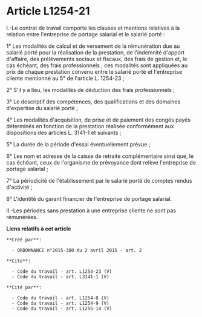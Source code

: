 # Article L1254-21

I.-Le contrat de travail comporte les clauses et mentions relatives à la relation entre l'entreprise de portage salarial et
le salarié porté : 

1° Les modalités de calcul et de versement de la rémunération due au salarié porté pour la réalisation de la prestation, de
l'indemnité d'apport d'affaire, des prélèvements sociaux et fiscaux, des frais de gestion et, le cas échéant, des frais
professionnels ; ces modalités sont appliquées au prix de chaque prestation convenu entre le salarié porté et l'entreprise
cliente mentionné au 5° de l'article L. 1254-23 ; 

2° S'il y a lieu, les modalités de déduction des frais professionnels ; 

3° Le descriptif des compétences, des qualifications et des domaines d'expertise du salarié porté ; 

4° Les modalités d'acquisition, de prise et de paiement des congés payés déterminés en fonction de la prestation réalisée
conformément aux dispositions des articles L. 3141-1 et suivants ; 

5° La durée de la période d'essai éventuellement prévue ; 

6° Les nom et adresse de la caisse de retraite complémentaire ainsi que, le cas échéant, ceux de l'organisme de prévoyance
dont relève l'entreprise de portage salarial ; 

7° La périodicité de l'établissement par le salarié porté de comptes rendus d'activité ; 

8° L'identité du garant financier de l'entreprise de portage salarial. 

II.-Les périodes sans prestation à une entreprise cliente ne sont pas rémunérées.

**Liens relatifs à cet article**

	**Créé par**:

	  - ORDONNANCE n°2015-380 du 2 avril 2015 - art. 2

	**Cite**:

	  - Code du travail - art. L1254-23 (V)
	  - Code du travail - art. L3141-1 (V)

	**Cité par**:

	  - Code du travail - art. L1254-8 (V)
	  - Code du travail - art. L1254-9 (V)
	  - Code du travail - art. L1255-14 (V)
